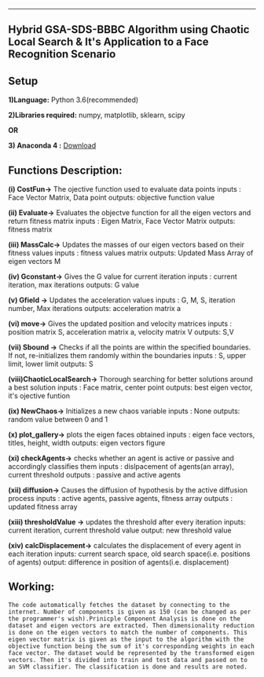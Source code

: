 ------------------------------------------------------------------------------------------------------
Hybrid GSA-SDS-BBBC Algorithm using Chaotic Local Search & It's Application to a Face Recognition Scenario
------------------------------------------------------------------------------------------------------

## Setup

**1)Language:** Python 3.6(recommended)

**2)Libraries required:** numpy, matplotlib, sklearn, scipy

**OR**

**3) Anaconda 4 :** [Download](https://anaconda.org/)


## Functions Description: 
          
**(i) CostFun->**  The ojective function used to evaluate data   points
	inputs : Face Vector Matrix, Data point
	outputs: objective function value
                
**(ii) Evaluate->**  Evaluates the objectve function for all the eigen vectors and return fitness matrix
	inputs : Eigen Matrix, Face Vector Matrix
	outputs: fitness matrix
	        
**(iii) MassCalc->**  Updates the masses of our eigen vectors based on their fitness values
	inputs : fitness values matrix
	outputs: Updated Mass Array of eigen vectors M
	   
**(iv)  Gconstant->**  Gives the G value for current iteration
	inputs : current iteration, max iterations
	outputs: G value
	         
**(v) Gfield ->**  Updates the acceleration values
	inputs : G, M, S, iteration number, Max iterations
	outputs: acceleration matrix a
	        
**(vi)  move->**  Gives the updated position and velocity matrices
	inputs : position matrix S, acceleration matrix a, velocity matrix V
	outputs: S,V

**(vii) Sbound ->**  Checks if all the points are within the specified boundaries. 
                If not, re-initializes them randomly within the boundaries
	inputs : S, upper limit, lower limit
	outputs: S

**(viii)ChaoticLocalSearch->**  Thorough searching for better solutions around a best solution
	inputs : Face matrix, center point
	outputs: best eigen vector, it's ojective funtion
	       
**(ix)  NewChaos->**  Initializes a new chaos variable
	inputs : None
	outputs: random value between 0 and 1

**(x) plot_gallery->**  plots the eigen faces obtained
	inputs : eigen face vectors, titles, height, width
	outputs: eigen vectors figure

**(xi) checkAgents->** checks whether an agent is active or passive and accordingly classifies them
	inputs : dislpacement of agents(an array), current threshold 
	outputs : passive and active agents
	   
**(xii) diffusion->** Causes the diffusion of hypothesis by the active diffusion process
	inputs : active agents, passive agents, fitness array
	outputs : updated fitness array

**(xiii) thresholdValue ->** updates the threshold after every iteration
	inputs: current iteration, current threshold value
	output: new threshold value

**(xiv) calcDisplacement->** calculates the displacement of every agent in each iteration
	inputs: current search space, old search space(i.e. positions of agents)
	output: difference in position of agents(i.e. displacement) 

## Working: 
	The code automatically fetches the dataset by connecting to the internet. Number of components is given as 150 (can be changed as per the programmer's wish).Prinicple Component Analysis is done on the dataset and eigen vectors are extracted. Then dimensionality reduction is done on the eigen vectors to match the number of components. This eigen vector matrix is given as the input to the algorithm with the objective function being the sum of it's corresponding weights in each face vector. The dataset would be represented by the transformed eigen vectors. Then it's divided into train and test data and passed on to an SVM classifier. The classification is done and results are noted.


